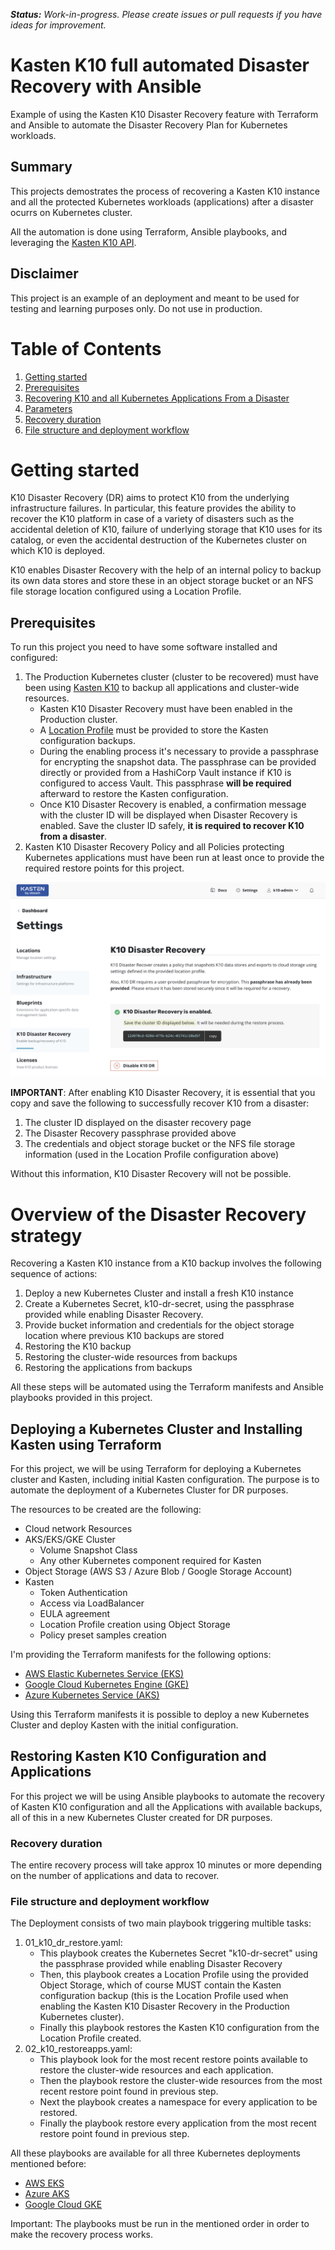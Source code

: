 ***Status:** Work-in-progress. Please create issues or pull requests if you have ideas for improvement.*

# **Kasten K10 full automated Disaster Recovery with Ansible**
Example of using the Kasten K10 Disaster Recovery feature with Terraform and Ansible to automate the Disaster Recovery Plan for Kubernetes workloads.

## Summary
This projects demostrates the process of recovering a Kasten K10 instance and all the protected Kubernetes workloads (applications) after a disaster ocurrs on Kubernetes cluster.  

All the automation is done using Terraform, Ansible playbooks, and leveraging the [Kasten K10 API](https://docs.kasten.io/latest/api/cli.html).

## Disclaimer
This project is an example of an deployment and meant to be used for testing and learning purposes only. Do not use in production. 


# Table of Contents

1. [Getting started](#Getting-started)
2. [Prerequisites](#Prerequisites)
3. [Recovering K10 and all Kubernetes Applications From a Disaster](#Recovering-K10-and-all-Kubernetes-Applications-From-a-Disaster)
4. [Parameters](#Parameters)
5. [Recovery duration](#Recovery-duration)
6. [File structure and deployment workflow](#File-structure-and-deployment-workflow)

# Getting started

K10 Disaster Recovery (DR) aims to protect K10 from the underlying infrastructure failures. In particular, this feature provides the ability to recover the K10 platform in case of a variety of disasters such as the accidental deletion of K10, failure of underlying storage that K10 uses for its catalog, or even the accidental destruction of the Kubernetes cluster on which K10 is deployed.

K10 enables Disaster Recovery with the help of an internal policy to backup its own data stores and store these in an object storage bucket or an NFS file storage location configured using a Location Profile.

## Prerequisites

To run this project you need to have some software installed and configured: 

1. The Production Kubernetes cluster (cluster to be recovered) must have been using [Kasten K10](https://docs.kasten.io/latest/install/index.html) to backup all applications and cluster-wide resources.
	- Kasten K10 Disaster Recovery must have been enabled in the Production cluster.
	- A [Location Profile](https://docs.kasten.io/latest/usage/configuration.html) must be provided to store the Kasten configuration backups.
	- During the enabling process it's necessary to provide a passphrase for encrypting the snapshot data. The passphrase can be provided directly or provided from a HashiCorp Vault instance if K10 is configured to access Vault.   This passphrase **will be required** afterward to restore the Kasten configuration.
	- Once K10 Disaster Recovery is enabled, a  confirmation message with the cluster ID will be displayed when Disaster Recovery is enabled. Save the cluster ID safely, **it is required to recover K10 from a disaster**.
1. Kasten K10 Disaster Recovery Policy and all Policies protecting Kubernetes applications must have been run at least once to provide the required restore points for this project.

![Kasten DR](./docs/kastendr.png)	
	
**IMPORTANT**: After enabling K10 Disaster Recovery, it is essential that you copy and save the following to successfully recover K10 from a disaster:
1. The cluster ID displayed on the disaster recovery page
1. The Disaster Recovery passphrase provided above
1. The credentials and object storage bucket or the NFS file storage information (used in the Location Profile configuration above)

Without this information, K10 Disaster Recovery will not be possible.

# Overview of the Disaster Recovery strategy
Recovering a Kasten K10 instance from a K10 backup involves the following sequence of actions:

1. Deploy a new Kubernetes Cluster and install a fresh K10 instance
1. Create a Kubernetes Secret, k10-dr-secret, using the passphrase provided while enabling Disaster Recovery.
1. Provide bucket information and credentials for the object storage location where previous K10 backups are stored
1. Restoring the K10 backup
1. Restoring the cluster-wide resources from backups
1. Restoring the applications from backups

All these steps will be automated using the Terraform manifests and Ansible playbooks provided in this project.


## Deploying a Kubernetes Cluster and Installing Kasten using Terraform
For this project, we will be using Terraform for deploying a Kubernetes cluster and Kasten, including initial Kasten configuration.  The purpose is to automate the deployment of a Kubernetes Cluster for DR purposes.

The resources to be created are the following:
* Cloud network Resources
* AKS/EKS/GKE Cluster
    - Volume Snapshot Class
	- Any other Kubernetes component required for Kasten
* Object Storage (AWS S3 / Azure Blob / Google Storage Account)
* Kasten
    - Token Authentication
    - Access via LoadBalancer
    - EULA agreement
    - Location Profile creation using Object Storage
    - Policy preset samples creation

I'm providing the Terraform manifests for the following options:
* [AWS Elastic Kubernetes Service (EKS)](./Terraform-awseks-kasten/README.md)
* [Google Cloud Kubernetes Engine (GKE)](./Terraform-gcgke-kasten/README.md)
* [Azure Kubernetes Service (AKS)](./Terraform-azureaks-kasten/README.md)

Using this Terraform manifests it is possible to deploy a new Kubernetes Cluster and deploy Kasten with the initial configuration.


## Restoring Kasten K10 Configuration and Applications
For this project we will be using Ansible playbooks to automate the recovery of Kasten K10 configuration and all the Applications with available backups, all of this in a new Kubernetes Cluster created for DR purposes.

### Recovery duration

The entire recovery process will take approx 10 minutes or more depending on the number of applications and data to recover. 

### File structure and deployment workflow

The Deployment consists of two main playbook triggering multible tasks:
1. 01_k10_dr_restore.yaml:
	- This playbook creates the  Kubernetes Secret "k10-dr-secret" using the passphrase provided while enabling Disaster Recovery
	- Then, this playbook creates a Location Profile using the provided Object Storage, which of course MUST contain the Kasten configuration backup (this is the Location Profile used when enabling the Kasten K10 Disaster Recovery in the Production Kubernetes cluster).  
	- Finally this playbook restores the Kasten K10 configuration from the Location Profile created.
1. 02_k10_restoreapps.yaml: 
	- This playbook look for the most recent restore points available to restore the cluster-wide resources and each application.
	- Then the playbook restore the cluster-wide resources from the most recent restore point found in previous step.
	- Next the playbook creates a namespace for every application to be restored.
	- Finally the playbook restore every application from the most recent restore point found in previous step.

All these playbooks are available for all three Kubernetes deployments mentioned before:
* [AWS EKS](Ansible-eks-kasten/)
* [Azure AKS](Ansible-aks-kasten/)
* [Google Cloud GKE](Ansible-gke-kasten/)

Important: The playbooks must be run in the mentioned order in order to make the recovery process works.

